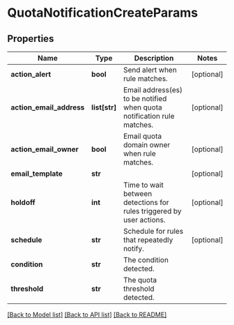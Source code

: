 # QuotaNotificationCreateParams

## Properties
Name | Type | Description | Notes
------------ | ------------- | ------------- | -------------
**action_alert** | **bool** | Send alert when rule matches. | [optional] 
**action_email_address** | **list[str]** | Email address(es) to be notified when quota notification rule matches. | [optional] 
**action_email_owner** | **bool** | Email quota domain owner when rule matches. | [optional] 
**email_template** | **str** |  | [optional] 
**holdoff** | **int** | Time to wait between detections for rules triggered by user actions. | [optional] 
**schedule** | **str** | Schedule for rules that repeatedly notify. | [optional] 
**condition** | **str** | The condition detected. | 
**threshold** | **str** | The quota threshold detected. | 

[[Back to Model list]](../README.md#documentation-for-models) [[Back to API list]](../README.md#documentation-for-api-endpoints) [[Back to README]](../README.md)


